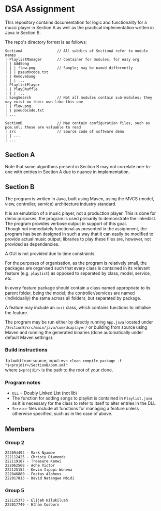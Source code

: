 # DSA Assignment

This repository contains documentation for logic and functionality for a music player in Section A as well as the practical implementation written in Java in Section B.  

The repo's directory format is as follows:

```text
SectionA                // All subdirs of SectionA refer to module names
| PlaylistManager       // Container for modules; for easy org
| | AddSong
| | | flow.png          // Sample; may be named differently
| | | pseudocode.txt
| | RemoveSong
| | | ...
| PlaylistPlayer
| | PlayShuffle
| | | ...
| SongSearch            // Not all modules contain sub-modules; they may exist on their own like this one
| | flow.png
| | pseudocode.txt
| ...

SectionB                // May contain configuration files, such as pom.xml; these are valuable to read
| src                   // Source code of software demo
| | ...
| ...
```

## Section A

Note that some algorithms present in Section B may not correlate one-to-one with entries in Section A due to nuance in implementation.

## Section B

The program is written in Java, built using Maven, using the MVCS (model, view, controller, service) architecture industry standard.  

It is an emulation of a music player, not a production player. This is done for demo purposes; the program is used primarily to demonstrate the linkedlist. The program provides verbose output in support of this goal.  
Though not immediately functional as presented in the assignment, the program has been designed in such a way that it can easily be modified to provide actual music output; libraries to play these files are, however, not provided as dependencies.  

A GUI is not provided due to time constraints.  

For the purposes of organisation, as the program is relatively small, the packages are organised such that every class is contained in its relevant feature (e.g. `playlist`) as opposed to separated by class, model, service, etc.  

In every feature package should contain a class named appropriate to its parent folder, being the model; the controller/services are named (individually) the same across all folders, but separated by package.  

A feature may include an `init` class, which contains functions to initialise the feature.  

The program may be run either by directly running `App.java` located under `/SectionB/src/main/java/com/dsaplayer/` or building from source using Maven and running the generated binaries (done automatically under default Maven settings).  

### Build instructions

To build from source, input:
`mvn clean compile package -f "$<projdir>/SectionB/pom.xml"`  
where `$<projdir>` is the path to the root of your clone.  

### Program notes

- `DLL` = Doubly Linked List (not lib)
- The function for adding songs to playlist is contained in `Playlist.java` as it is necessary for the class to refer to itself to alter entries in the DLL
- `Service` files include all functions for managing a feature unless otherwise specified, such as in the case of above.

## Members

### Group 2

```text
222094494 - Mark Nyambe
222112425 - Christy Diamonds
222119187 - Treasure Kamwi
222062568 - Ache Victor
222125152 - Kevin Iipopi Wonena
222046880 - Festus Alpheus
222017813 - David Natangwe Mbidi
```

### Group 5

```text
222125373 - Elijah Hilukiluah
222017740 - Ethan Cosburn
```
